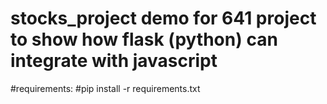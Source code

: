 # stocks_project demo for 641 project to show how flask (python) can integrate with javascript

#requirements:
#pip install -r requirements.txt
